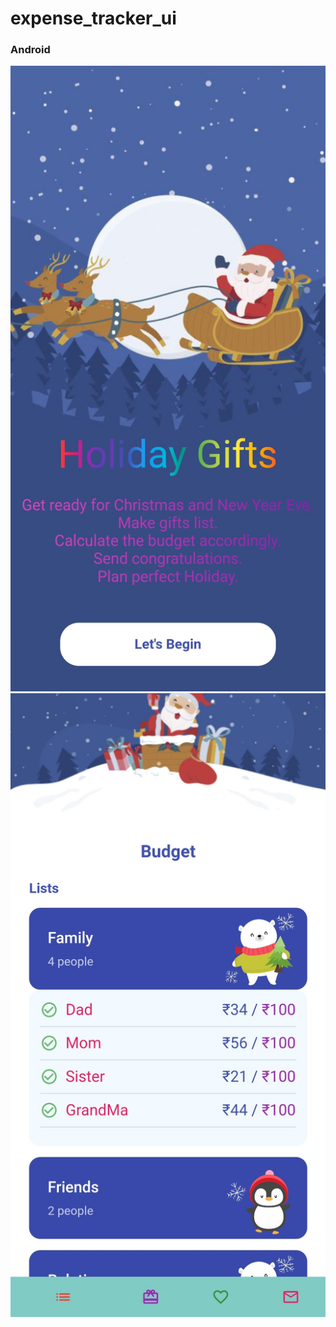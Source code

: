 # expense_tracker_ui


### Android
![](https://github.com/chirag-goel360/Expense_App_UI/blob/main/android1.jpg)
![](https://github.com/chirag-goel360/Expense_App_UI/blob/main/android2.jpg)